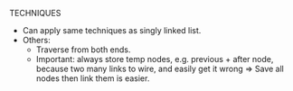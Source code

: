 TECHNIQUES

- Can apply same techniques as singly linked list.
- Others:
  - Traverse from both ends.
  - Important: always store temp nodes, e.g. previous + after node, because two many links to wire, and easily get it wrong => Save all nodes then link them is easier.
